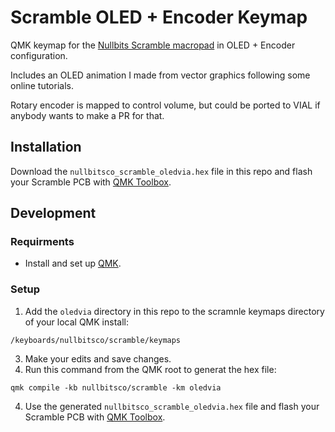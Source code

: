 # Scramble OLED + Encoder Keymap
QMK keymap for the [Nullbits Scramble macropad](https://nullbits.co/scramble/) in OLED + Encoder configuration.

Includes an OLED animation I made from vector graphics following some online tutorials.

Rotary encoder is mapped to control volume, but could be ported to VIAL if anybody wants to make a PR for that.

## Installation
Download the `nullbitsco_scramble_oledvia.hex` file in this repo and flash your Scramble PCB with [QMK Toolbox](https://github.com/qmk/qmk_toolbox/releases).

## Development
### Requirments
 - Install and set up [QMK](https://docs.qmk.fm/#/newbs_getting_started).

### Setup
1. Add the `oledvia` directory in this repo to the scramnle keymaps directory of your local QMK install:
```
/keyboards/nullbitsco/scramble/keymaps
```
3. Make your edits and save changes.
4. Run this command from the QMK root to generat the hex file: 
```
qmk compile -kb nullbitsco/scramble -km oledvia
```
4. Use the generated `nullbitsco_scramble_oledvia.hex` file and flash your Scramble PCB with [QMK Toolbox](https://github.com/qmk/qmk_toolbox/releases).
